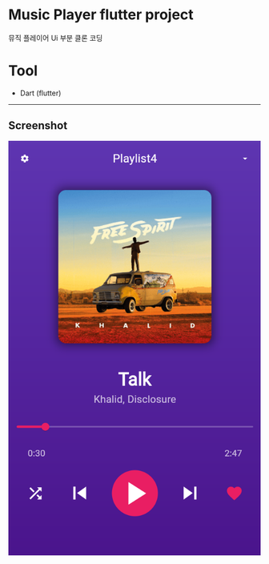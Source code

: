# Music Player flutter project

뮤직 플레이어 Ui 부분 클론 코딩

# Tool

* Dart (flutter)

---

## Screenshot
<img src="screenshot.png">

